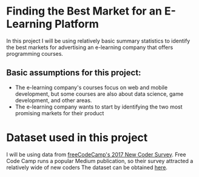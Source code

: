 # Finding the Best Market for an E-Learning Platform
In this project I will be using relatively basic summary statistics to identify the best markets for advertising an e-learning company that offers programming courses.

## Basic assumptions for this project:
* The e-learning company's courses focus on web and mobile development, but some courses are also about data science, game development, and other areas.
* The e-learning company wants to start by identifying the two most promising markets for their product

# Dataset used in this project
I will be using data from [freeCodeCamp's 2017 New Coder Survey](https://www.freecodecamp.org/news/we-asked-20-000-people-who-they-are-and-how-theyre-learning-to-code-fff5d668969/). Free Code Camp runs a popular Medium publication, so their survey attracted a relatively wide of new coders
The dataset can be obtained [here](https://github.com/freeCodeCamp/2017-new-coder-survey).
